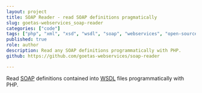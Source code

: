 ```yaml
---
layout: project
title: SOAP Reader - read SOAP definitions pragmatically
slug: goetas-webservices_soap-reader
categories: ["code"]
tags: ["php", "xml", "xsd", "wsdl", "soap", "webservices", "open-source"]
published: true
role: author
description: Read any SOAP definitions programmatically with PHP. 
github: https://github.com/goetas-webservices/soap-reader

---
```


Read [SOAP](https://en.wikipedia.org/wiki/SOAP) definitions contained into 
 [WSDL](https://en.wikipedia.org/wiki/Web_Services_Description_Language) files programmatically with PHP. 
